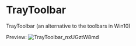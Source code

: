 # TrayToolbar
TrayToolbar (an alternative to the toolbars in Win10)

Preview:
![TrayToolbar_nxUGztW8md](https://user-images.githubusercontent.com/26477661/175372773-4d2d4094-bdcb-4c2d-b20e-175c156707d2.png)
